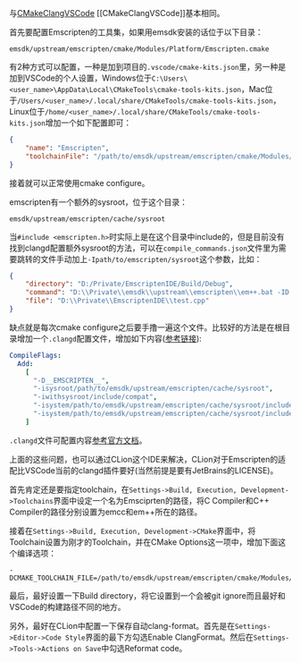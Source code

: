 与[CMakeClangVSCode](./CMakeClangVSCode.md) [[CMakeClangVSCode]]基本相同。

首先要配置Emscripten的工具集，如果用emsdk安装的话位于以下目录：

```
emsdk/upstream/emscripten/cmake/Modules/Platform/Emscripten.cmake
```

有2种方式可以配置，一种是加到项目的`.vscode/cmake-kits.json`里，另一种是加到VSCode的个人设置，Windows位于`C:\Users\<user_name>\AppData\Local\CMakeTools\cmake-tools-kits.json`，Mac位于`/Users/<user_name>/.local/share/CMakeTools/cmake-tools-kits.json`，Linux位于`/home/<user_name>/.local/share/CMakeTools/cmake-tools-kits.json`增加一个如下配置即可：

```json
{
    "name": "Emscripten",
    "toolchainFile": "/path/to/emsdk/upstream/emscripten/cmake/Modules/Platform/Emscripten.cmake"
}
```

接着就可以正常使用cmake configure。

emscripten有一个额外的sysroot，位于这个目录：

```
emsdk/upstream/emscripten/cache/sysroot
```

当`#include <emscripten.h>`时实际上是在这个目录中include的，但是目前没有找到clangd配置额外sysroot的方法，可以在`compile_commands.json`文件里为需要跳转的文件手动加上`-Ipath/to/emscripten/sysroot`这个参数，比如：

```json
{
    "directory": "D:/Private/EmscriptenIDE/Build/Debug",
    "command": "D:\\Private\\emsdk\\upstream\\emscripten\\em++.bat -ID:/Private/emsdk/upstream/emscripten/cache/sysroot/include -g -std=c++20 -o CMakeFiles\\EmscriptenIDE.dir\\test.cpp.o -c D:\\Private\\EmscriptenIDE\\test.cpp",
    "file": "D:\\Private\\EmscriptenIDE\\test.cpp"
}
```

缺点就是每次cmake configure之后要手撸一遍这个文件。比较好的方法是在根目录增加一个`.clangd`配置文件，增加如下内容([参考链接](https://github.com/clangd/vscode-clangd/issues/309)):

```yaml
CompileFlags:
  Add:
    [
      "-D__EMSCRIPTEN__",
      "-isysroot/path/to/emsdk/upstream/emscripten/cache/sysroot",
      "-iwithsysroot/include/compat",
      "-isystem/path/to/emsdk/upstream/emscripten/cache/sysroot/include/c++/v1",
      "-isystem/path/to/emsdk/upstream/emscripten/cache/sysroot/include",
    ]
```

`.clangd`文件可配置内容[参考官方文档](https://clangd.llvm.org/config)。

上面的这些问题，也可以通过CLion这个IDE来解决，CLion对于Emscripten的适配比VSCode当前的clangd插件要好(当然前提是要有JetBrains的LICENSE)。

首先肯定还是要指定toolchain，在`Settings->Build, Execution, Development->Toolchains`界面中设定一个名为Emsciprten的路径，将C Compiler和C++ Compiler的路径分别设置为emcc和em++所在的路径。

接着在`Settings->Build, Execution, Development->CMake`界面中，将Toolchain设置为刚才的Toolchain，并在CMake Options这一项中，增加下面这个编译选项：

```
-DCMAKE_TOOLCHAIN_FILE=/path/to/emsdk/upstream/emscripten/cmake/Modules/Platform/Emscripten.cmake
```

最后，最好设置一下Build directory，将它设置到一个会被git ignore而且最好和VSCode的构建路径不同的地方。

另外，最好在CLion中配置一下保存自动clang-format。首先是在`Settings->Editor->Code Style`界面的最下方勾选Enable ClangFormat。然后在`Settings->Tools->Actions on Save`中勾选Reformat code。
